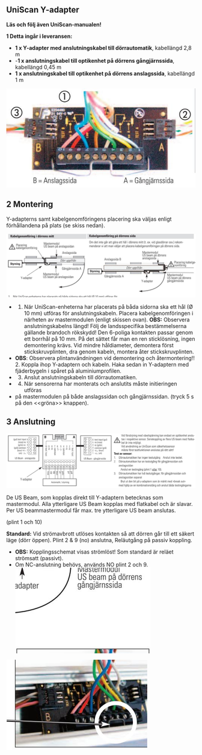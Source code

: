 ## **UniScan Y-adapter**

**Läs och följ även UniScan-manualen!**

**1 Detta ingår i leveransen:**

- **1 x Y-adapter med anslutningskabel till dörrautomatik**, kabellängd 2,8 m
- -**1 x anslutningskabel till optikenhet på dörrens gångjärnssida**, kabellängd 0,45 m
- **1 x anslutningskabel till optikenhet på dörrens anslagssida**, kabellängd 1 m

![](_page_0_Picture_6.jpeg)

## **2 Montering**

Y-adapterns samt kabelgenomföringens placering ska väljas enligt förhållandena på plats (se skiss nedan).

![](_page_0_Figure_9.jpeg)

- 1. När UniScan-enheterna har placerats på båda sidorna ska ett hål (Ø 10 mm) utföras för anslutningskabeln. Placera kabelgenomföringen i närheten av mastermodulen (enligt skissen ovan). **OBS:** Observera anslutningskabelns längd! Följ de landsspecifika bestämmelserna gällande brandoch rökskydd! Den 6-poliga kontakten passar genom ett borrhål på 10 mm. På det sättet får man en ren sticklösning, ingen demontering krävs. Vid mindre håldiameter, demontera först stickskruvplinten, dra genom kabeln, montera åter stickskruvplinten.
- **OBS**: Observera plintanvändningen vid demontering och återmontering!! 2. Koppla ihop Y-adaptern och kabeln. Haka sedan in Y-adaptern med fjäderbygeln i spåret på aluminiumprofilen.
- 3. Anslut anslutningskabeln till dörrautomatiken.
- 4. När sensorerna har monterats och anslutits måste initieringen utföras
- på mastermodulen på både anslagssidan och gångjärnssidan. (tryck 5 s på den <<gröna>> knappen).

## **3 Anslutning**

![](_page_0_Figure_16.jpeg)

De US Beam, som kopplas direkt till Y-adaptern betecknas som mastermodul. Alla ytterligare US Beam kopplas med flatkabel och är slavar. Per US beammastermodul får max. tre ytterligare US beam anslutas.

(plint 1 och 10)

**Standard:** Vid strömavbrott utlöses kontakten så att dörren går till ett säkert läge (dörr öppen). Plint 2 & 9 (no) anslutna, Reläutgång på passiv koppling.

- **OBS:** Kopplingsschemat visas strömlöst! Som standard är reläet strömsatt (passivt).
- Om NC-anslutning behövs, används NO plint 2 och 9.
![](_page_0_Picture_23.jpeg)

![](_page_0_Picture_24.jpeg)